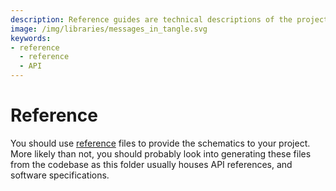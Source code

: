 ```yaml
---
description: Reference guides are technical descriptions of the project.
image: /img/libraries/messages_in_tangle.svg
keywords:
- reference
  - reference
  - API
---
```


# Reference

You should use [reference](https://diataxis.fr/reference/) files to provide the schematics to your project. More likely
than not, you should probably look into generating these files from the codebase as this folder usually houses API
references, and software specifications.